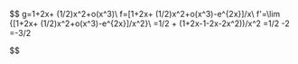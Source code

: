 $$
g=1+2x+ (1/2)x^2+o(x^3)\\
f=[1+2x+ (1/2)x^2+o(x^3)-e^{2x}]/x\\
f'=\lim {[1+2x+ (1/2)x^2+o(x^3)-e^{2x}]/x^2}\\
=1/2 + (1+2x-1-2x-2x^2))/x^2
=1/2 -2
=-3/2


$$